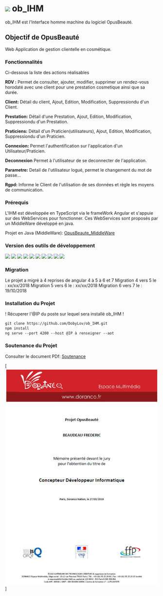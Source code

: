 # ![](https://github.com/DobyLov/ob_IHM/blob/master/src/assets/Mini_4Git_OBLogoNoBkg.png) ob_IHM
ob_IHM est l'Interface homme machine du logiciel OpusBeauté.

## Objectif de OpusBeauté
 Web Application de gestion clientelle en cosmétique. 
 
 ### Fonctionnalités
 Ci-dessous la liste des actions réalisables 

 **RDV :** Permet de consulter, ajouter, modifier, supprimer un rendez-vous horodaté avec une client pour une prestation cosmetique ainsi que sa durée.
 
 **Client:** Détail du client, Ajout, Edition, Modification, Suppressiondu d'un Client.
 
 **Prestation:** Détail d'une Prestation, Ajout, Edition, Modification, Suppressiondu d'un Prestation.
 
 **Praticiens:** Détail d'un Praticien(utilisateurs), Ajout, Edition, Modification, Suppressiondu d'un Praticien.

 **Connexion:** Permet l'authentification sur l'application d'un Utilisateur/Praticien.
 
 **Deconnexion** Permet à l'utilisateur de se deconnecter de l'application.

 **Parametre:** Detail de l'utilisateur logué, permet le changement du mot de passe...

 **Rgpd:** Informe le Client de l'utilisation de ses données et règle les moyens de communication.

### Prérequis
L'IHM est développée en TypeScript via le frameWork Angular et s'appuie sur des WebServices pour fonctionner.
Ces WebServices sont proposés par un MiddleWare développé en java.

Projet en Java (MiddleWare): [OpusBeaute_MiddleWare](https://github.com/DobyLov/ob_IHM/blob/master/FBeaudeau_Soutenance_V16032019_VFinale05.pdf)

### Version des outils de développement
![](https://img.shields.io/badge/Node%20:-V%209.6.1-blue.svg) 
![](https://img.shields.io/badge/Angular%20:-V%207.0-blue.svg) 
![](https://img.shields.io/badge/Npm%20:-V%206.4.1-blue.svg) 
![](https://img.shields.io/badge/@Angular%20CLI%20:-V%207.0.1-blue.svg)
![](https://img.shields.io/badge/@Angular%20flex-layout%20:-V%207.0.0-beta.19-blue.svg)
![](https://img.shields.io/badge/Chrome%20:-V%2068.0.3440.106-blue.svg)
![](https://img.shields.io/badge/Angular%20CDK%20:-V%207.0.1-blue.svg) 
![](https://img.shields.io/badge/rxjs%20:-V%206.3.3-blue.svg)
![](https://img.shields.io/badge/webpack%20:-V%204.21.0-blue.svg) 
![](https://img.shields.io/badge/Typescript%20:-V%203.1.3-blue.svg)

### Migration
Le projet a migré à 4 reprises de angular 4 à 5 à 6 et 7
Migration 4 vers 5 le : xx/xx/2018
Migration 5 vers 6 le : xx/xx/2018
Migration 6 vers 7 le : 19/10/2018

### Installation du Projet
! Récuperer l'@IP du poste sur lequel sera installé ob_IHM !

    git clone https://github.com/DobyLov/ob_IHM.git
    npm install
    ng serve --port 4200 --host @IP à renseigner --aot

### Soutenance du Projet
Consulter le document PDf: [Soutenance](https://github.com/DobyLov/soutenance/blob/main/FBeaudeau_Soutenance_V16032019_VFinale05.pdf)

[<img src="https://github.com/DobyLov/soutenance/blob/main/pgarde_soutenance.png">]
